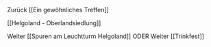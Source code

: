 Zurück [[Ein gewöhnliches Treffen]]

[[Helgoland - Oberlandsiedlung]]






Weiter [[Spuren am Leuchtturm Helgoland]]
ODER
Weiter [[Trinkfest]]